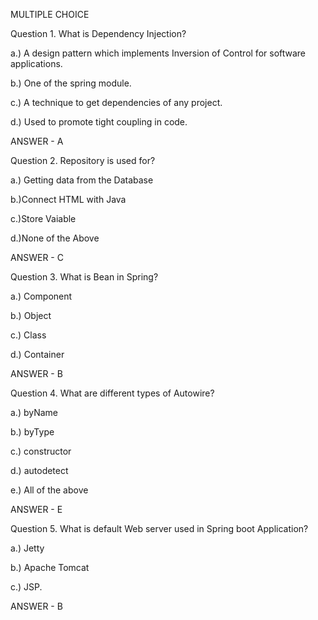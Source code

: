 MULTIPLE CHOICE



Question 1. What is Dependency Injection?





a.) A design pattern which implements Inversion of Control for software applications.



b.) One of the spring module.



c.) A technique to get dependencies of any project.



d.) Used to promote tight coupling in code.




ANSWER - A






Question 2. Repository is used for?



a.) Getting data from the Database





b.)Connect HTML with Java



c.)Store Vaiable



d.)None of the Above



ANSWER - C







Question 3. What is Bean in Spring?




a.) Component



b.) Object



c.) Class



d.) Container




ANSWER - B






Question 4. What are different types of Autowire?





a.) byName



b.) byType



c.) constructor



d.) autodetect



e.) All of the above



ANSWER - E





Question 5. What is default Web server used in Spring boot Application?






a.) Jetty



b.) Apache Tomcat



c.) JSP. 



ANSWER - B